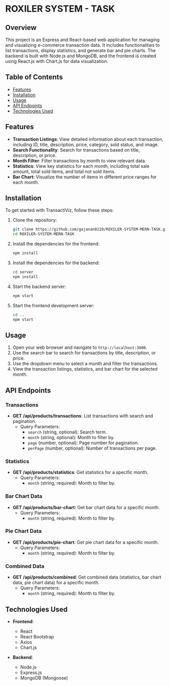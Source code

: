# ROXILER SYSTEM - TASK

## Overview

This project is an Express and React-based web application for managing and visualizing e-commerce transaction data. It includes functionalities to list transactions, display statistics, and generate bar and pie charts. The backend is built with Node.js and MongoDB, and the frontend is created using React.js with Chart.js for data visualization.



## Table of Contents

- [Features](#features)
- [Installation](#installation)
- [Usage](#usage)
- [API Endpoints](#api-endpoints)
- [Technologies Used](#technologies-used)


## Features


- **Transaction Listings**: View detailed information about each transaction, including ID, title, description, price, category, sold status, and image.
- **Search Functionality**: Search for transactions based on title, description, or price.
- **Month Filter**: Filter transactions by month to view relevant data.
- **Statistics**: View key statistics for each month, including total sale amount, total sold items, and total not sold items.
- **Bar Chart**: Visualize the number of items in different price ranges for each month.

## Installation

To get started with TransactiViz, follow these steps:

1. Clone the repository:
    ```bash
    git clone https://github.com/gajanan0210/ROXILER-SYSTEM-MERN-TASK.git
    cd ROXILER-SYSTEM-MERN-TASK
    ```

2. Install the dependencies for the frontend:
    ```bash
    npm install
    ```

3. Install the dependencies for the backend:
    ```bash
    cd server
    npm install
    ```

4. Start the backend server:
    ```bash
    npm start
    ```

5. Start the frontend development server:
    ```bash
    cd ..
    npm start
    ```

## Usage

1. Open your web browser and navigate to `http://localhost:3000`.
2. Use the search bar to search for transactions by title, description, or price.
3. Use the dropdown menu to select a month and filter the transactions.
4. View the transaction listings, statistics, and bar chart for the selected month.

## API Endpoints

### Transactions

- **GET /api/products/transactions**: List transactions with search and pagination.
  - Query Parameters:
    - `search` (string, optional): Search term.
    - `month` (string, optional): Month to filter by.
    - `page` (number, optional): Page number for pagination.
    - `perPage` (number, optional): Number of transactions per page.

### Statistics

- **GET /api/products/statistics**: Get statistics for a specific month.
  - Query Parameters:
    - `month` (string, required): Month to filter by.

### Bar Chart Data

- **GET /api/products/bar-chart**: Get bar chart data for a specific month.
  - Query Parameters:
    - `month` (string, required): Month to filter by.

### Pie Chart Data

- **GET /api/products/pie-chart**: Get pie chart data for a specific month.
  - Query Parameters:
    - `month` (string, required): Month to filter by.

### Combined Data

- **GET /api/products/combined**: Get combined data (statistics, bar chart data, pie chart data) for a specific month.
  - Query Parameters:
    - `month` (string, required): Month to filter by.

## Technologies Used

- **Frontend**:
  - React
  - React Bootstrap
  - Axios
  - Chart.js

- **Backend**:
  - Node.js
  - Express.js
  - MongoDB (Mongoose)


